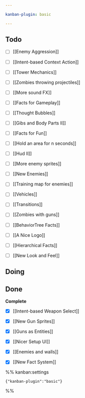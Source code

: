 ```yaml
---

kanban-plugin: basic

---
```


## Todo

- [ ] [[Enemy Aggression]]
- [ ] [[Intent-based Context Action]]
- [ ] [[Tower Mechanics]]
- [ ] [[Zombies throwing projectiles]]
- [ ] [[More sound FX]]
- [ ] [[Facts for Gameplay]]
- [ ] [[Thought Bubbles]]
- [ ] [[Gibs and Body Parts II]]
- [ ] [[Facts for Fun]]
- [ ] [[Hold an area for n seconds]]
- [ ] [[Hud II]]
- [ ] [[More enemy sprites]]
- [ ] [[New Enemies]]
- [ ] [[Training map for enemies]]
- [ ] [[Vehicles]]
- [ ] [[Transitions]]
- [ ] [[Zombies with guns]]
- [ ] [[BehaviorTree Facts]]
- [ ] [[A Nice Logo]]
- [ ] [[Hierarchical Facts]]
- [ ] [[New Look and Feel]]


## Doing



## Done

**Complete**
- [x] [[Intent-based Weapon Select]]
- [x] [[New Gun Sprites]]
- [x] [[Guns as Entities]]
- [x] [[Nicer Setup UI]]
- [x] [[Enemies and walls]]
- [x] [[New Fact System]]




%% kanban:settings
```
{"kanban-plugin":"basic"}
```
%%